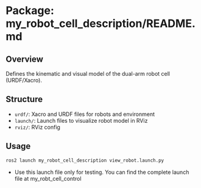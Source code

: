 # Package: my_robot_cell_description/README.md

## Overview
Defines the kinematic and visual model of the dual-arm robot cell (URDF/Xacro).

## Structure
- `urdf/`: Xacro and URDF files for robots and environment
- `launch/`: Launch files to visualize robot model in RViz
- `rviz/`: RViz config

## Usage
```bash
ros2 launch my_robot_cell_description view_robot.launch.py
```
- Use this launch file only for testing. You can find the complete launch file at my_robt_cell_control
